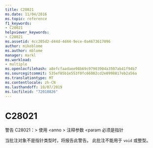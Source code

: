 ```yaml
---
title: C28021
ms.date: 11/04/2016
ms.topic: reference
f1_keywords:
- C28021
helpviewer_keywords:
- C28021
ms.assetid: 4cc205d2-d44d-4d44-9ece-0a4673617096
author: mikeblome
ms.author: mblome
manager: markl
ms.workload:
- multiple
ms.openlocfilehash: a8efcfaadaee98b69c97903904a3507ab41f94b7
ms.sourcegitcommit: 535ef05b1e553f0fc66082cd2e0998817eb2a56a
ms.translationtype: MT
ms.contentlocale: zh-CN
ms.lasthandoff: 10/07/2019
ms.locfileid: "72010826"
---
```

# <a name="c28021"></a>C28021
警告 C28021：> 使用 \<anno > 注释参数 \<param 必须是指针

 当批注对象不是指针类型时，将报告此警告。 此批注不能用于 `void` 或整型。